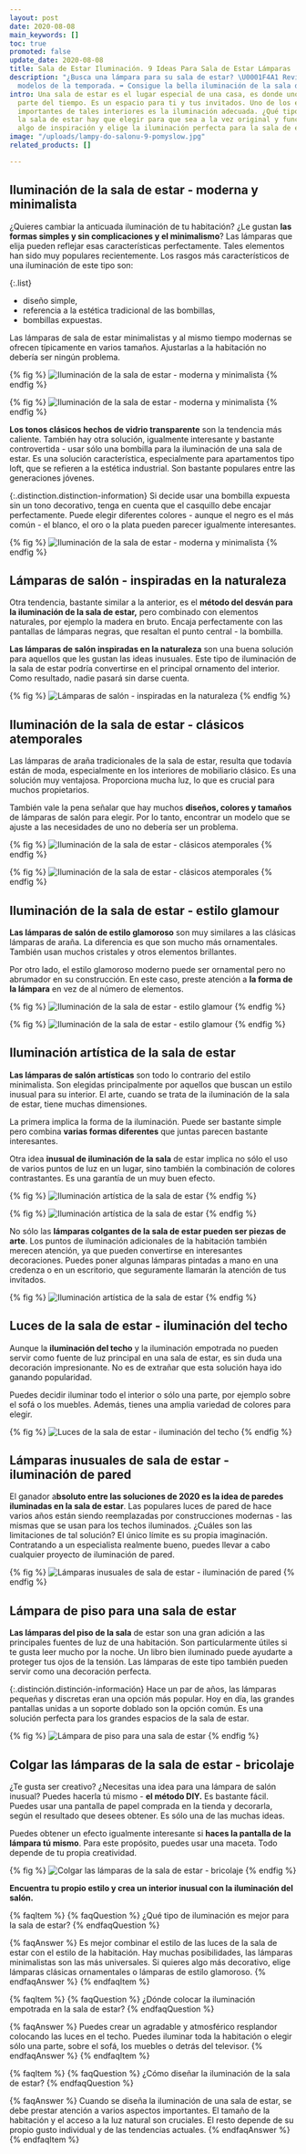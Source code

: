 ```yaml
---
layout: post
date: 2020-08-08
main_keywords: []
toc: true
promoted: false
update_date: 2020-08-08
title: Sala de Estar Iluminación. 9 Ideas Para Sala de Estar Lámparas
description: "¿Busca una lámpara para su sala de estar? \U0001F4A1 Revisa los mejores
  modelos de la temporada. ➡️ Consigue la bella iluminación de la sala de estar."
intro: Una sala de estar es el lugar especial de una casa, es donde uno pasa la mayor
  parte del tiempo. Es un espacio para ti y tus invitados. Uno de los elementos más
  importantes de tales interiores es la iluminación adecuada. ¿Qué tipo de luces de
  la sala de estar hay que elegir para que sea a la vez original y funcional? Encuentra
  algo de inspiración y elige la iluminación perfecta para la sala de estar.
image: "/uploads/lampy-do-salonu-9-pomyslow.jpg"
related_products: []

---
```

## Iluminación de la sala de estar - moderna y minimalista

¿Quieres cambiar la anticuada iluminación de tu habitación? ¿Le gustan **las formas simples y sin complicaciones y el minimalismo**? Las lámparas que elija pueden reflejar esas características perfectamente. Tales elementos han sido muy populares recientemente. Los rasgos más característicos de una iluminación de este tipo son:

{:.list}
* diseño simple,
* referencia a la estética tradicional de las bombillas,
* bombillas expuestas.

Las lámparas de sala de estar minimalistas y al mismo tiempo modernas se ofrecen típicamente en varios tamaños. Ajustarlas a la habitación no debería ser ningún problema.

{% fig %}
![Iluminación de la sala de estar - moderna y minimalista](/uploads/lampy_do_salonu_nowoczesne_minimalistyczne_1.jpg "Iluminación de la sala de estar - moderna y minimalista")
{% endfig %}

{% fig %}
![Iluminación de la sala de estar - moderna y minimalista](/uploads/lampy_do_salonu_nowoczesne_minimalistyczne_3.jpg "Iluminación de la sala de estar - moderna y minimalista")
{% endfig %}

**Los tonos clásicos hechos de vidrio transparente** son la tendencia más caliente. También hay otra solución, igualmente interesante y bastante controvertida - usar sólo una bombilla para la iluminación de una sala de estar. Es una solución característica, especialmente para apartamentos tipo loft, que se refieren a la estética industrial. Son bastante populares entre las generaciones jóvenes.

{:.distinction.distinction-information}
Si decide usar una bombilla expuesta sin un tono decorativo, tenga en cuenta que el casquillo debe encajar perfectamente. Puede elegir diferentes colores - aunque el negro es el más común - el blanco, el oro o la plata pueden parecer igualmente interesantes.

{% fig %}
![Iluminación de la sala de estar - moderna y minimalista](/uploads/lampy_do_salonu_nowoczesne_minimalistyczne_2.jpg "Iluminación de la sala de estar - moderna y minimalista")
{% endfig %}

## Lámparas de salón - inspiradas en la naturaleza

Otra tendencia, bastante similar a la anterior, es el **método del desván para la iluminación de la sala de estar,** pero combinado con elementos naturales, por ejemplo la madera en bruto. Encaja perfectamente con las pantallas de lámparas negras, que resaltan el punto central - la bombilla.

**Las lámparas de salón inspiradas en la naturaleza** son una buena solución para aquellos que les gustan las ideas inusuales. Este tipo de iluminación de la sala de estar podría convertirse en el principal ornamento del interior. Como resultado, nadie pasará sin darse cuenta.

{% fig %}
![Lámparas de salón - inspiradas en la naturaleza](/uploads/lampy_do_salonu_nowoczesne_minimalistyczne_4.jpg "Lámparas de salón - inspiradas en la naturaleza")
{% endfig %}

## Iluminación de la sala de estar - clásicos atemporales

Las lámparas de araña tradicionales de la sala de estar, resulta que todavía están de moda, especialmente en los interiores de mobiliario clásico. Es una solución muy ventajosa. Proporciona mucha luz, lo que es crucial para muchos propietarios.

También vale la pena señalar que hay muchos **diseños, colores y tamaños** de lámparas de salón para elegir. Por lo tanto, encontrar un modelo que se ajuste a las necesidades de uno no debería ser un problema.

{% fig %}
![Iluminación de la sala de estar - clásicos atemporales](/uploads/tradycyjne_lampy_do_salonu_1.jpg "Iluminación de la sala de estar - clásicos atemporales")
{% endfig %}

{% fig %}
![Iluminación de la sala de estar - clásicos atemporales](/uploads/tradycyjne_lampy_do_salonu_2.jpg "Iluminación de la sala de estar - clásicos atemporales")
{% endfig %}

## Iluminación de la sala de estar - estilo glamour

**Las lámparas de salón de estilo glamoroso** son muy similares a las clásicas lámparas de araña. La diferencia es que son mucho más ornamentales. También usan muchos cristales y otros elementos brillantes.

Por otro lado, el estilo glamoroso moderno puede ser ornamental pero no abrumador en su construcción. En este caso, preste atención a **la forma de la lámpara** en vez de al número de elementos.

{% fig %}
![Iluminación de la sala de estar - estilo glamour](/uploads/lampy_do_salonu_styl_glamour_1.jpg "Iluminación de la sala de estar - estilo glamour")
{% endfig %}

{% fig %}
![Iluminación de la sala de estar - estilo glamour](/uploads/lampy_do_salonu_styl_glamour_2.jpg "Iluminación de la sala de estar - estilo glamour")
{% endfig %}

## Iluminación artística de la sala de estar

**Las lámparas de salón artísticas** son todo lo contrario del estilo minimalista. Son elegidas principalmente por aquellos que buscan un estilo inusual para su interior. El arte, cuando se trata de la iluminación de la sala de estar, tiene muchas dimensiones.

La primera implica la forma de la iluminación. Puede ser bastante simple pero combina **varias formas diferentes** que juntas parecen bastante interesantes.

Otra idea **inusual de iluminación de la sala** de estar implica no sólo el uso de varios puntos de luz en un lugar, sino también la combinación de colores contrastantes. Es una garantía de un muy buen efecto.

{% fig %}
![Iluminación artística de la sala de estar](/uploads/lampy_do_salonu_artystyczne_1.jpg "Iluminación artística de la sala de estar")
{% endfig %}

{% fig %}
![Iluminación artística de la sala de estar](/uploads/lampy_do_salonu_artystyczne_4.jpg "Iluminación artística de la sala de estar")
{% endfig %}

No sólo las **lámparas colgantes de la sala de estar pueden ser piezas de arte**. Los puntos de iluminación adicionales de la habitación también merecen atención, ya que pueden convertirse en interesantes decoraciones. Puedes poner algunas lámparas pintadas a mano en una credenza o en un escritorio, que seguramente llamarán la atención de tus invitados.

{% fig %}
![Iluminación artística de la sala de estar](/uploads/lampy_do_salonu_artystyczne_2.jpg "Iluminación artística de la sala de estar")
{% endfig %}

## Luces de la sala de estar - iluminación del techo

Aunque la **iluminación del techo** y la iluminación empotrada no pueden servir como fuente de luz principal en una sala de estar, es sin duda una decoración impresionante. No es de extrañar que esta solución haya ido ganando popularidad.

Puedes decidir iluminar todo el interior o sólo una parte, por ejemplo sobre el sofá o los muebles. Además, tienes una amplia variedad de colores para elegir.

{% fig %}
![Luces de la sala de estar - iluminación del techo](/uploads/lampy_do_salonu_podswietlenie_sufitu_1.jpg "Luces de la sala de estar - iluminación del techo")
{% endfig %}

## Lámparas inusuales de sala de estar - iluminación de pared

El ganador a**bsoluto entre las soluciones de 2020 es la idea de paredes iluminadas en la sala de estar**. Las populares luces de pared de hace varios años están siendo reemplazadas por construcciones modernas - las mismas que se usan para los techos iluminados. ¿Cuáles son las limitaciones de tal solución? El único límite es su propia imaginación. Contratando a un especialista realmente bueno, puedes llevar a cabo cualquier proyecto de iluminación de pared.

{% fig %}
![Lámparas inusuales de sala de estar - iluminación de pared](/uploads/nietypowe_podswietlenie_salon_1.jpg "Lámparas inusuales de sala de estar - iluminación de pared")
{% endfig %}

## Lámpara de piso para una sala de estar

**Las lámparas del piso de la sala** de estar son una gran adición a las principales fuentes de luz de una habitación. Son particularmente útiles si te gusta leer mucho por la noche. Un libro bien iluminado puede ayudarte a proteger tus ojos de la tensión. Las lámparas de este tipo también pueden servir como una decoración perfecta.

{:.distinción.distinción-información}
Hace un par de años, las lámparas pequeñas y discretas eran una opción más popular. Hoy en día, las grandes pantallas unidas a un soporte doblado son la opción común. Es una solución perfecta para los grandes espacios de la sala de estar.

{% fig %}
![Lámpara de piso para una sala de estar](/uploads/lampy_podlogowe_do_salonu_1.jpg "Lámpara de piso para una sala de estar")
{% endfig %}

## Colgar las lámparas de la sala de estar - bricolaje

¿Te gusta ser creativo? ¿Necesitas una idea para una lámpara de salón inusual? Puedes hacerla tú mismo - **el método DIY.** Es bastante fácil. Puedes usar una pantalla de papel comprada en la tienda y decorarla, según el resultado que desees obtener. Es sólo una de las muchas ideas.

Puedes obtener un efecto igualmente interesante si **haces la pantalla de la lámpara tú mismo**. Para este propósito, puedes usar una maceta. Todo depende de tu propia creatividad.

{% fig %}
![Colgar las lámparas de la sala de estar - bricolaje](/uploads/lampy_do_salonu_proste_diy_1.jpg "Colgar las lámparas de la sala de estar - bricolaje")
{% endfig %}

**Encuentra tu propio estilo y crea un interior inusual con la iluminación del salón.**

{% faqItem %} 
{% faqQuestion %} 
¿Qué tipo de iluminación es mejor para la sala de estar? 
{% endfaqQuestion %}

{% faqAnswer %} 
Es mejor combinar el estilo de las luces de la sala de estar con el estilo de la habitación. Hay muchas posibilidades, las lámparas minimalistas son las más universales. Si quieres algo más decorativo, elige lámparas clásicas ornamentales o lámparas de estilo glamoroso. 
{% endfaqAnswer %} 
{% endfaqItem %}

{% faqItem %} 
{% faqQuestion %} 
¿Dónde colocar la iluminación empotrada en la sala de estar? 
{% endfaqQuestion %}

{% faqAnswer %} 
Puedes crear un agradable y atmosférico resplandor colocando las luces en el techo. Puedes iluminar toda la habitación o elegir sólo una parte, sobre el sofá, los muebles o detrás del televisor. 
{% endfaqAnswer %} 
{% endfaqItem %}

{% faqItem %} 
{% faqQuestion %} 
¿Cómo diseñar la iluminación de la sala de estar? 
{% endfaqQuestion %}

{% faqAnswer %} 
Cuando se diseña la iluminación de una sala de estar, se debe prestar atención a varios aspectos importantes. El tamaño de la habitación y el acceso a la luz natural son cruciales. El resto depende de su propio gusto individual y de las tendencias actuales. 
{% endfaqAnswer %} 
{% endfaqItem %}